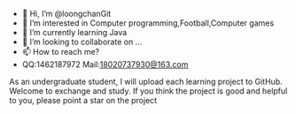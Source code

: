 - 👋 Hi, I’m @loongchanGit
- 👀 I’m interested in Computer programming,Football,Computer games
- 🌱 I’m currently learning Java
- 💞️ I’m looking to collaborate on ...
- 📫 How to reach me?
- QQ:1462187972 Mail:18020737930@163.com

As an undergraduate student,
I will upload each learning project to GitHub.
Welcome to exchange and study. 
If you think the project is good and helpful to you, please point a star on the project

